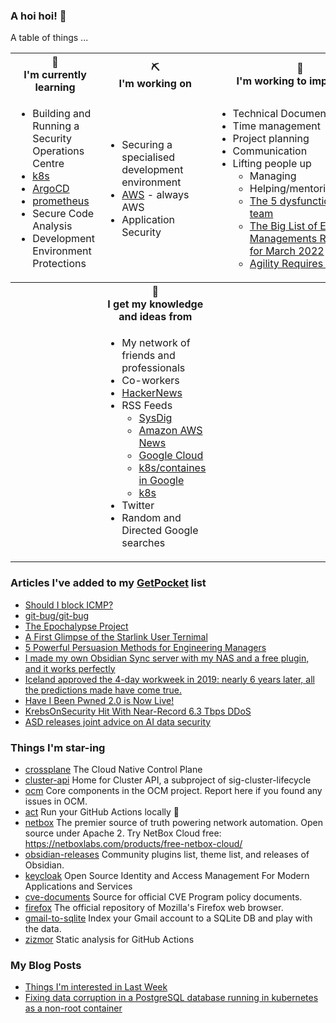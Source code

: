 ### A hoi hoi! 👋

A table of things ...

<table>
    <tr>
        <th>🌱<br/>I'm currently learning</th>
        <th>⛏<br/> I'm working on</th>
        <th>🚧<br/>I'm working to improve on</th>
    </tr>
    <tr>
        <td>
            <ul>
                <li>Building and Running a Security Operations Centre</li>
                <li><a href="https://kubernetes.io/">k8s</a></li>
                <li><a href="https://argoproj.github.io/">ArgoCD</a></li>
                <li><a href="https://prometheus.io/">prometheus</a></li>
                <li>Secure Code Analysis</li>
                <li>Development Environment Protections</li>
            </ul>
        </td>
        <td>
            <ul>
                <li>Securing a specialised development environment</li>
                <li><a href="https://aws.amazon.com/">AWS</a> - always AWS</li>
                <li>Application Security</li>
            </ul>
        </td>
        <td>
            <ul>
                <li>Technical Documentation</li>
                <li>Time management</li>
                <li>Project planning</li>
                <li>Communication</li>
                <li>Lifting people up
                    <ul>
                      <li>Managing</li>
                      <li>Helping/mentoring/coaching</li>
                      <li><a href="https://valid.com/5-dysfunctions-of-a-team/">The 5 dysfunctions of a team</a></li>
                      <li><a href="https://practicallyleading.dev/the-big-list-of-engineering-management-resources-march-2022">The Big List of Engineering Managements Resources - for March 2022</a></li>
                      <li><a href="https://www.industriallogic.com/blog/agility-requires-balance/">Agility Requires Balance</a></li>
                    </ul>
                </li>
            </ul>
        </td>
    </tr>
    <tr>
        <th>&nbsp;</th>
        <th>🏫<br/>I get my knowledge and ideas from</th>
        <th>&nbsp;</th>
    </tr>
    <tr>
        <td>&nbsp;</td>
        <td>
            <ul>
                <li>My network of friends and professionals</li>
                <li>Co-workers</li>
                <li><a href="https://news.ycombinator.com/">HackerNews</a></li>
                <li>RSS Feeds
                    <ul>
                        <li><a href="http://fetchrss.com/rss/5b4e9e358a93f8cc058b4567960404014.xml">SysDig</a></li>
                        <li><a href="https://aws.amazon.com/new/feed/">Amazon AWS News</a></li>
                        <li><a href="https://cloudblog.withgoogle.com/rss/">Google Cloud</a></li>
                        <li><a href="https://cloudblog.withgoogle.com/products/containers-kubernetes/rss/">k8s/containes in Google</a></li>
                        <li><a href="https://kubernetes.io/feed.xml">k8s</a></li>
                    </ul>
                </li>
                <li>Twitter</li>
                <li>Random and Directed Google searches</li>
            </ul>
        </td>
        <td>&nbsp;</td>
    </tr>
</table>

### Articles I've added to my [GetPocket](https://getpocket.com/) list

* [Should I block ICMP?](http://shouldiblockicmp.com/)
* [git-bug/git-bug](https://github.com/git-bug/git-bug)
* [The Epochalypse Project](https://epochalypse-project.org/)
* [A First Glimpse of the Starlink User Ternimal](https://www.darknavy.org/blog/a_first_glimpse_of_the_starlink_user_ternimal/)
* [5 Powerful Persuasion Methods for Engineering Managers](https://newsletter.manager.dev/p/5-powerful-persuasion-methods-for)
* [I made my own Obsidian Sync server with my NAS and a free plugin, and it works perfectly](https://www.xda-developers.com/made-own-obsidian-sync-server-nas-plugin/)
* [Iceland approved the 4-day workweek in 2019: nearly 6 years later, all the predictions made have come true.](https://farmingdale-observer.com/2025/05/10/iceland-approved-the-4-day-workweek-in-2019-nearly-6-years-later-all-the-predictions-made-have-come-true/)
* [Have I Been Pwned 2.0 is Now Live!](https://www.troyhunt.com/have-i-been-pwned-2-0-is-now-live/)
* [KrebsOnSecurity Hit With Near-Record 6.3 Tbps DDoS](https://krebsonsecurity.com/2025/05/krebsonsecurity-hit-with-near-record-6-3-tbps-ddos/)
* [ASD releases joint advice on AI data security](https://www.arnnet.com.au/article/3993677/asd-releases-joint-advice-on-ai-data-security.html)

### Things I'm star-ing

* [crossplane](https://github.com/crossplane/crossplane)
  The Cloud Native Control Plane
* [cluster-api](https://github.com/kubernetes-sigs/cluster-api)
  Home for Cluster API, a subproject of sig-cluster-lifecycle
* [ocm](https://github.com/open-cluster-management-io/ocm)
  Core components in the OCM project. Report here if you found any issues in OCM.
* [act](https://github.com/nektos/act)
  Run your GitHub Actions locally 🚀
* [netbox](https://github.com/netbox-community/netbox)
  The premier source of truth powering network automation. Open source under Apache 2. Try NetBox Cloud free: https://netboxlabs.com/products/free-netbox-cloud/
* [obsidian-releases](https://github.com/obsidianmd/obsidian-releases)
  Community plugins list, theme list, and releases of Obsidian.
* [keycloak](https://github.com/keycloak/keycloak)
  Open Source Identity and Access Management For Modern Applications and Services
* [cve-documents](https://github.com/CVEProject/cve-documents)
  Source for official CVE Program policy documents.
* [firefox](https://github.com/mozilla-firefox/firefox)
  The official repository of Mozilla's Firefox web browser.
* [gmail-to-sqlite](https://github.com/marcboeker/gmail-to-sqlite)
  Index your Gmail account to a SQLite DB and play with the data.
* [zizmor](https://github.com/zizmorcore/zizmor)
  Static analysis for GitHub Actions

### My Blog Posts

* [Things I'm interested in Last Week](https://pgmac.net.au/last-week/)
* [Fixing data corruption in a PostgreSQL database running in kubernetes as a non-root container](https://pgmac.net.au/tech/2025/04/19/bitnami-postgresql-corrupt-data-fix.html)

